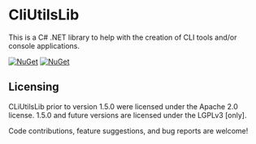 # CliUtilsLib

This is a C# .NET library to help with the creation of CLI tools and/or console applications.

[![NuGet](https://img.shields.io/nuget/v/CliUtilsLib.svg)](https://www.nuget.org/packages/CliUtilsLib/)
[![NuGet](https://img.shields.io/nuget/dt/CliUtilsLib.svg)](https://www.nuget.org/packages/CliUtilsLib/)

## Licensing

CLiUtilsLib prior to version 1.5.0 were licensed under the Apache 2.0 license. 1.5.0 and future versions are licensed under the LGPLv3 [only].

Code contributions, feature suggestions, and bug reports are welcome!
